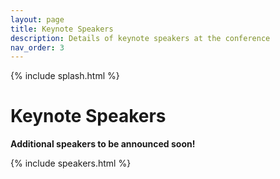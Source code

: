 ```yaml
---
layout: page
title: Keynote Speakers
description: Details of keynote speakers at the conference
nav_order: 3
---
```


{% include splash.html %}


# Keynote Speakers

**Additional speakers to be announced soon!**

<!-- Clicking a speaker's photo will jump to their talk information below. -->

{% include speakers.html %}

<!--

# Talk Details

{% assign speakers = site.speakers %}
{% for speaker in speakers %}

### [{{ speaker.name }}]({{ speaker.website }})

{{ speaker.affiliation }}

#### Title: {{ speaker.talk }}

#### Abstract
{{ speaker.abstract}}

{% endfor %}

-->
